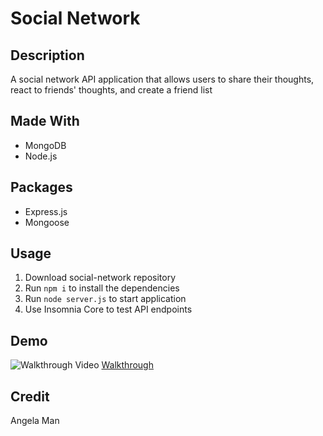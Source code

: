 # Social Network

## Description
A social network API application that allows users to share their thoughts, react to friends' thoughts, and create a friend list

## Made With
* MongoDB
* Node.js

## Packages
* Express.js
* Mongoose

## Usage
1. Download social-network repository
2. Run <code>npm i</code> to install the dependencies
3. Run <code>node server.js</code> to start application
4. Use Insomnia Core to test API endpoints

## Demo
![Walkthrough Video]('/social-network-demo.gif')
[Walkthrough]()

## Credit
Angela Man